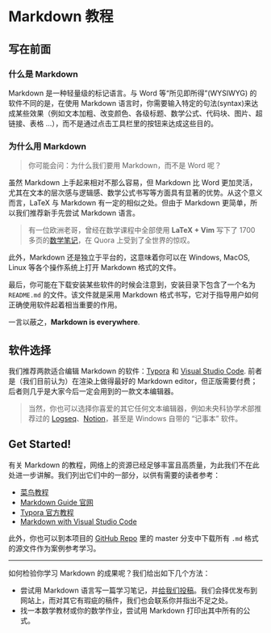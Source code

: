 # Markdown 教程

## 写在前面

### 什么是 Markdown

Markdown 是一种轻量级的标记语言。与 Word 等“所见即所得”(WYSIWYG) 的软件不同的是，在使用 Markdown 语言时，你需要输入特定的句法(syntax)来达成某些效果（例如文本加粗、改变颜色、各级标题、数学公式、代码块、图片、超链接、表格 ...），而不是通过点击工具栏里的按钮来达成这些目的。

### 为什么用 Markdown

> 你可能会问：为什么我们要用 Markdown，而不是 Word 呢？

虽然 Markdown 上手起来相对不那么容易，但 Markdown 比 Word 更加灵活，尤其在文本的层次感与逻辑感、数学公式书写等方面具有显著的优势。从这个意义而言，LaTeX 与 Markdown 有一定的相似之处。但由于 Markdown 更简单，所以我们推荐新手先尝试 Markdown 语言。

> 有一位欧洲老哥，曾经在数学课程中全部使用 **LaTeX + Vim** 写下了 1700 多页的[数学笔记](https://castel.dev/post/lecture-notes-1/)，在 Quora 上受到了全世界的惊叹。

此外，Markdown 还是独立于平台的，这意味着你可以在 Windows, MacOS, Linux 等各个操作系统上打开 Markdown 格式的文件。

最后，你可能在下载安装某些软件的时候会注意到，安装目录下包含了一个名为 `README.md` 的文件。该文件就是采用 Markdown 格式书写，它对于指导用户如何正确使用软件起着相当重要的作用。

一言以蔽之，**Markdown is everywhere**.

## 软件选择

我们推荐两款适合编辑 Markdown 的软件：[Typora](https://typoraio.cn/) 和 [Visual Studio Code](https://code.visualstudio.com/). 前者是（我们目前认为）在渲染上做得最好的 Markdown editor，但正版需要付费；后者则几乎是大家今后一定会用到的一款文本编辑器。

> 当然，你也可以选择你喜爱的其它任何文本编辑器，例如未央科协学术部推荐过的 [Logseq](https://mp.weixin.qq.com/s/ySF4eX3sPnHcneFb5Nj7eQ)、[Notion](https://www.notion.so/)，甚至是 Windows 自带的 “记事本” 软件。

## Get Started!

有关 Markdown 的教程，网络上的资源已经足够丰富且高质量，为此我们不在此处进一步讲解。我们列出它们中的一部分，以供有需要的读者参考：

* [菜鸟教程](https://www.runoob.com/markdown/md-tutorial.html)
* [Markdown Guide 官网](https://www.markdownguide.org/)
* [Typora 官方教程](https://support.typoraio.cn/Quick-Start/)
* [Markdown with Visual Studio Code](https://code.visualstudio.com/docs/languages/markdown)

此外，你也可以到本项目的 [GitHub Repo](https://github.com/WeYoung-learn/WeYoung-learn.github.io) 里的 master 分支中下载所有 `.md` 格式的源文件作为案例参考学习。

---

如何检验你学习 Markdown 的成果呢？我们给出如下几个方法：

* 尝试用 Markdown 语言写一篇学习笔记，并[给我们投稿](https://cloud.tsinghua.edu.cn/u/d/eb14fa49694d4bbe9773/)。我们会择优发布到网站上，而对其它有瑕疵的稿件，我们也会联系你并指出不足之处。
* 找一本数学教材或你的数学作业，尝试用 Markdown 打印出其中所有的公式。